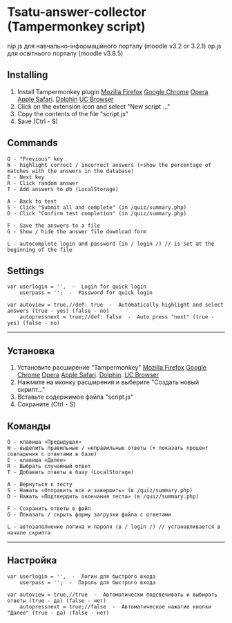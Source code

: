 # Tsatu-answer-collector (Tampermonkey script)
nip.js для навчально-інформаційного порталу (moodle v3.2 or 3.2.1)
op.js для освітнього порталу (moodle v3.8.5)

## Installing
1. Install Tampermonkey plugin
[Mozilla Firefox](https://addons.mozilla.org/ru/firefox/addon/tampermonkey/)
[Google Chrome](https://chrome.google.com/webstore/detail/tampermonkey/dhdgffkkebhmkfjojejmpbldmpobfkfo)
[Opera](https://addons.opera.com/ru/extensions/details/tampermonkey-beta/)
[Apple Safari](https://tampermonkey.net/?ext=dhdg&browser=safari).
[Dolphin](https://tampermonkey.net/?ext=dhdg&browser=dolphin)
[UC Browser](https://tampermonkey.net/?ext=dhdg&browser=ucweb)
2. Click on the extension icon and select "New script ..."
3. Copy the contents of the file "script.js"
4. Save (Ctrl - S)

## Commands
	Q - "Previous" key
	W - highlight correct / incorrect answers (+show the percentage of matches with the answers in the database)
	E - Next key
	R - Click random answer
	T - Add answers to db (LocalStorage)
 
	A - Back to test
	S - Click "Submit all and complete" (in /quiz/summary.php)
	D - Click "Confirm test completion" (in /quiz/summary.php)
	
	F - Save the answers to a file
	G - Show / hide the answer file download form

	L - autocomplete login and password (in / login /) // is set at the beginning of the file
	
	
  ## Settings
  
    var userlogin = '',  -  Login for quick login
        userpass = '';  -  Password for quick login
        
    var autoview = true,//def: true  -  Automatically highlight and select answers (true - yes) (false - no)
        autopressnext = true;//def: false  -  Auto press "next" (true - yes) (false - no)
----------
## Установка
1. Установите расширение "Tampermonkey"
[Mozilla Firefox](https://addons.mozilla.org/ru/firefox/addon/tampermonkey/)
[Google Chrome](https://chrome.google.com/webstore/detail/tampermonkey/dhdgffkkebhmkfjojejmpbldmpobfkfo)
[Opera](https://addons.opera.com/ru/extensions/details/tampermonkey-beta/)
[Apple Safari](https://tampermonkey.net/?ext=dhdg&browser=safari).
[Dolphin](https://tampermonkey.net/?ext=dhdg&browser=dolphin).
[UC Browser](https://tampermonkey.net/?ext=dhdg&browser=ucweb)
2. Нажмите на иконку расширения и выберите "Создать новый скрипт..."
3. Вставьте содержимое файла "script.js"
4. Сохраните (Ctrl - S)

## Команды
	Q - клавиша «Предыдущая»
	W - выделить правильные / неправильные ответы (+ показать процент совпадения с ответами в базе)
	E - клавиша «Далее»
	R - Выбрать случайный ответ
	T - Добавить ответы в базу (LocalStorage)

	A - Вернуться к тесту
	S - Нажать «Отправить все и завершить» (в /quiz/summary.php)
	D - Нажать «Подтвердить окончания теста» (в /quiz/summary.php)
 
	F - Сохранить ответы в файл
	G - Показать / скрыть форму загрузки файла с ответами
 
	L - автозаполнение логина и пароля (в / login /) // устанавливается в начале скрипта
------------

  ## Настройка
  
    var userlogin = '',  -  Логин для быстрого входа
        userpass = '';  -  Пароль для быстрого входа
        
    var autoview = true,//true  -  Автоматически подсвечивать и выбирать ответы (true - да) (false - нет)
        autopressnext = true;//false  -  Автоматическое нажатие кнопки "Далее" (true - да) (false - нет)
